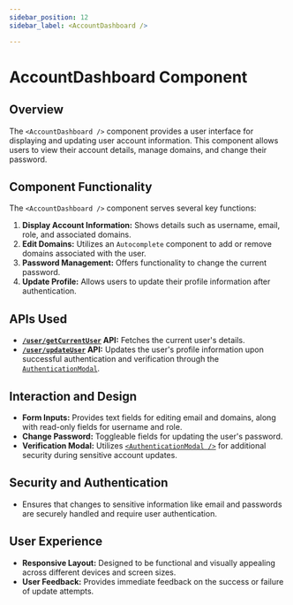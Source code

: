 ```yaml
---
sidebar_position: 12
sidebar_label: <AccountDashboard />

---
```


# AccountDashboard Component
## Overview
The `<AccountDashboard />` component provides a user interface for displaying and updating user account information. This component allows users to view their account details, manage domains, and change their password.

## Component Functionality
The `<AccountDashboard />` component serves several key functions:
1. **Display Account Information:** Shows details such as username, email, role, and associated domains.
2. **Edit Domains:** Utilizes an `Autocomplete` component to add or remove domains associated with the user.
3. **Password Management:** Offers functionality to change the current password.
4. **Update Profile:** Allows users to update their profile information after authentication.

## APIs Used
- **[`/user/getCurrentUser`](/docs/arculus-api/User#get-getcurrentuser) API:** Fetches the current user's details.
- **[`/user/updateUser`](/docs/arculus-api/User#post-updateuser) API:** Updates the user's profile information upon successful authentication and verification through the [`AuthenticationModal`](/docs/arculus-ui/components/userManagement/authenticationModal).

## Interaction and Design
- **Form Inputs:** Provides text fields for editing email and domains, along with read-only fields for username and role.
- **Change Password:** Toggleable fields for updating the user's password.
- **Verification Modal:** Utilizes [`<AuthenticationModal />`](/docs/arculus-ui/components/userManagement/authenticationModal) for additional security during sensitive account updates.

## Security and Authentication
- Ensures that changes to sensitive information like email and passwords are securely handled and require user authentication.

## User Experience
- **Responsive Layout:** Designed to be functional and visually appealing across different devices and screen sizes.
- **User Feedback:** Provides immediate feedback on the success or failure of update attempts.

